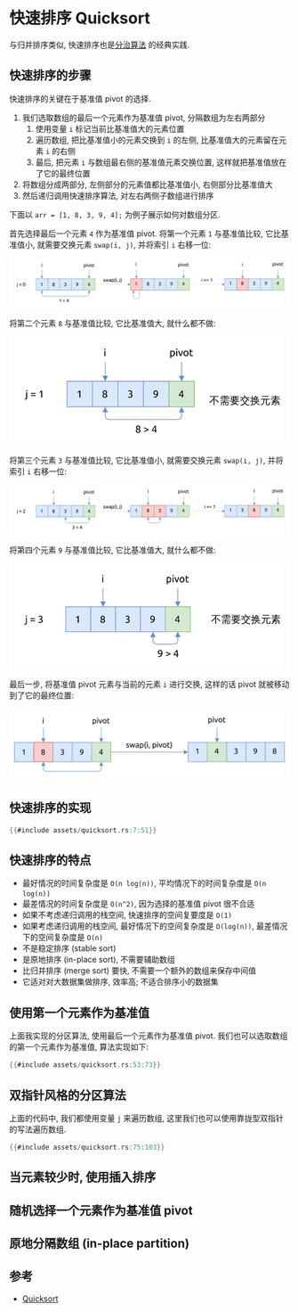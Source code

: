 # 快速排序 Quicksort

与归并排序类似, 快速排序也是[分治算法](../divide-and-conquer/index.md) 的经典实践.

## 快速排序的步骤

快速排序的关键在于基准值 pivot 的选择.

1. 我们选取数组的最后一个元素作为基准值 pivot, 分隔数组为左右两部分
    1. 使用变量 `i` 标记当前比基准值大的元素位置
    2. 遍历数组, 把比基准值小的元素交换到 `i` 的左侧, 比基准值大的元素留在元素 `i` 的右侧
    3. 最后, 把元素 `i` 与数组最右侧的基准值元素交换位置, 这样就把基准值放在了它的最终位置
2. 将数组分成两部分, 左侧部分的元素值都比基准值小, 右侧部分比基准值大
3. 然后递归调用快速排序算法, 对左右两侧子数组进行排序

下面以 `arr = [1, 8, 3, 9, 4];` 为例子展示如何对数组分区.

首先选择最后一个元素 `4` 作为基准值 pivot.
将第一个元素 `1` 与基准值比较, 它比基准值小, 就需要交换元素 `swap(i, j)`, 并将索引 `i` 右移一位:

![quicksort partition pass1](assets/quicksort-partition-pass1.svg)

将第二个元素 `8` 与基准值比较, 它比基准值大, 就什么都不做:

![quicksort partition pass2](assets/quicksort-partition-pass2.svg)

将第三个元素 `3` 与基准值比较, 它比基准值小, 就需要交换元素 `swap(i, j)`, 并将索引 `i` 右移一位:

![quicksort partition pass3](assets/quicksort-partition-pass3.svg)

将第四个元素 `9` 与基准值比较, 它比基准值大, 就什么都不做:

![quicksort partition pass4](assets/quicksort-partition-pass4.svg)

最后一步, 将基准值 pivot 元素与当前的元素 `i` 进行交换, 这样的话 pivot 就被移动到了它的最终位置:

![quicksort partition pass5](assets/quicksort-partition-pass5.svg)

## 快速排序的实现

```rust
{{#include assets/quicksort.rs:7:51}}
```

## 快速排序的特点

- 最好情况的时间复杂度是 `O(n log(n))`, 平均情况下的时间复杂度是 `O(n log(n))`
- 最差情况的时间复杂度是 `O(n^2)`, 因为选择的基准值 pivot 很不合适
- 如果不考虑递归调用的栈空间, 快速排序的空间复要度是 `O(1)`
- 如果考虑递归调用的栈空间, 最好情况下的空间复杂度是 `O(log(n))`, 最差情况下的空间复杂度是 `O(n)`
- 不是稳定排序 (stable sort)
- 是原地排序 (in-place sort), 不需要辅助数组
- 比归并排序 (merge sort) 要快, 不需要一个额外的数组来保存中间值
- 它适对对大数据集做排序, 效率高; 不适合排序小的数据集

## 使用第一个元素作为基准值

上面我实现的分区算法, 使用最后一个元素作为基准值 pivot.
我们也可以选取数组的第一个元素作为基准值, 算法实现如下:

```rust
{{#include assets/quicksort.rs:53:73}}
```

## 双指针风格的分区算法

上面的代码中, 我们都使用变量 `j` 来遍历数组, 这里我们也可以使用靠拢型双指针的写法遍历数组.

```rust
{{#include assets/quicksort.rs:75:103}}
```

## 当元素较少时, 使用插入排序

## 随机选择一个元素作为基准值 pivot

## 原地分隔数组 (in-place partition)

## 参考

- [Quicksort](https://en.wikipedia.org/wiki/Quicksort)